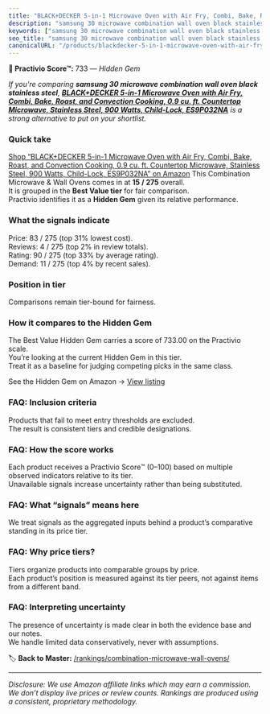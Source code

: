```yaml
---
title: "BLACK+DECKER 5-in-1 Microwave Oven with Air Fry, Combi, Bake, Roast, and Convection Cooking, 0.9 cu. ft. Countertop Microwave, Stainless Steel, 900 Watts, Child-Lock, ES9P032NA"
description: "samsung 30 microwave combination wall oven black stainless steel: Data-driven within Best Value ranking using the Practivio Score™. Positioned by quality, valu…"
keywords: ["samsung 30 microwave combination wall oven black stainless steel"]
seo_title: "samsung 30 microwave combination wall oven black stainless steel — Hidden Gem Best Value (2025)"
canonicalURL: "/products/blackdecker-5-in-1-microwave-oven-with-air-fry-combi-bake-roast-and-convection-cooking-09-cu-ft-countertop-microwave-stainless-steel-900-watts-child-lock-es9p032na-B0DY11H2PJ/"
---
```


**💎 Practivio Score™:** 733 — _Hidden Gem_


*If you're comparing **samsung 30 microwave combination wall oven black stainless steel**, **[BLACK+DECKER 5-in-1 Microwave Oven with Air Fry, Combi, Bake, Roast, and Convection Cooking, 0.9 cu. ft. Countertop Microwave, Stainless Steel, 900 Watts, Child-Lock, ES9P032NA](https://www.amazon.com/dp/B0DY11H2PJ?tag=practivio-20)** is a strong alternative to put on your shortlist.*
### Quick take
[Shop “BLACK+DECKER 5-in-1 Microwave Oven with Air Fry, Combi, Bake, Roast, and Convection Cooking, 0.9 cu. ft. Countertop Microwave, Stainless Steel, 900 Watts, Child-Lock, ES9P032NA” on Amazon](https://www.amazon.com/dp/B0DY11H2PJ?tag=practivio-20)
This Combination Microwave & Wall Ovens comes in at **15 / 275** overall.  
It is grouped in the **Best Value tier** for fair comparison.  
Practivio identifies it as a **Hidden Gem** given its relative performance.

### What the signals indicate
Price: 83 / 275 (top 31% lowest cost).  
Reviews: 4 / 275 (top 2% in review totals).  
Rating: 90 / 275 (top 33% by average rating).  
Demand: 11 / 275 (top 4% by recent sales).

### Position in tier
Comparisons remain tier-bound for fairness.

### How it compares to the Hidden Gem
The Best Value Hidden Gem carries a score of 733.00 on the Practivio scale.  
You’re looking at the current Hidden Gem in this tier.  
Treat it as a baseline for judging competing picks in the same class.  

See the Hidden Gem on Amazon → [View listing](https://www.amazon.com/dp/B0DY11H2PJ?tag=practivio-20)

### FAQ: Inclusion criteria
Products that fail to meet entry thresholds are excluded.  
The result is consistent tiers and credible designations.

### FAQ: How the score works
Each product receives a Practivio Score™ (0–100) based on multiple observed indicators relative to its tier.  
Unavailable signals increase uncertainty rather than being substituted.

### FAQ: What “signals” means here
We treat signals as the aggregated inputs behind a product’s comparative standing in its price tier.

### FAQ: Why price tiers?
Tiers organize products into comparable groups by price.  
Each product’s position is measured against its tier peers, not against items from a different band.

### FAQ: Interpreting uncertainty
The presence of uncertainty is made clear in both the evidence base and our notes.  
We handle limited data conservatively, never with assumptions.


🏷️ **Back to Master:** [/rankings/combination-microwave-wall-ovens/](/rankings/combination-microwave-wall-ovens/)

---
_Disclosure: We use Amazon affiliate links which may earn a commission. We don’t display live prices or review counts. Rankings are produced using a consistent, proprietary methodology._
